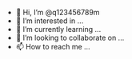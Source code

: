 - 👋 Hi, I’m @q123456789m
- 👀 I’m interested in ...
- 🌱 I’m currently learning ...
- 💞️ I’m looking to collaborate on ...
- 📫 How to reach me ...

<!---
q123456789m/q123456789m is a ✨ special ✨ repository because its `README.md` (this file) appears on your GitHub profile.
You can click the Preview link to take a look at your changes.
--->
